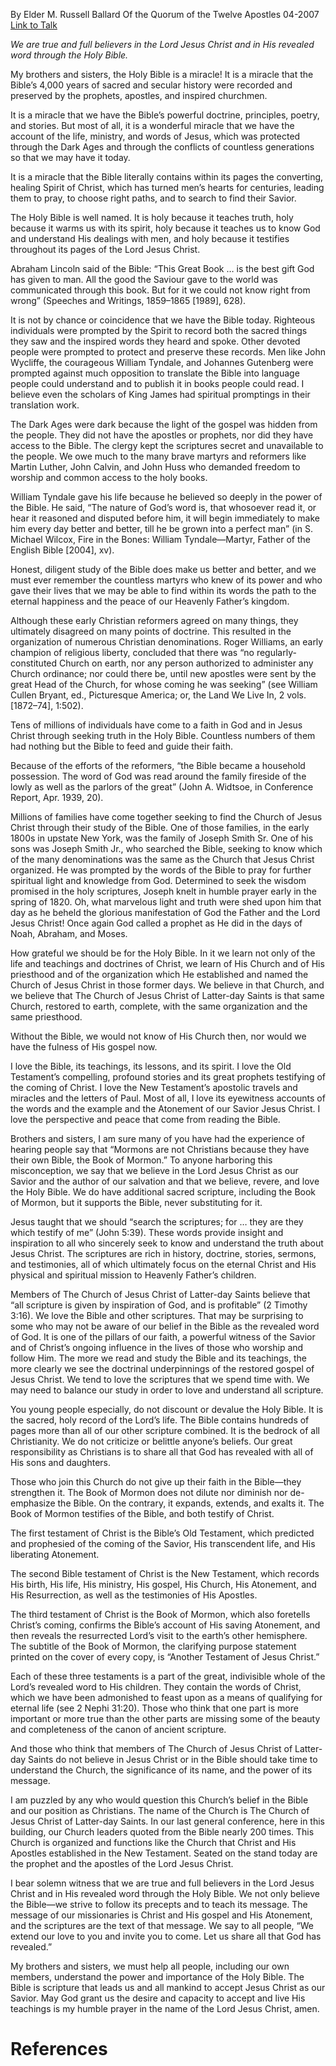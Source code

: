 By Elder M. Russell Ballard
Of the Quorum of the Twelve Apostles
04-2007
[Link to Talk](https://www.churchofjesuschrist.org/study/general-conference/2007/04/the-miracle-of-the-holy-bible?lang=eng)

_We are true and full believers in the Lord Jesus Christ and in His revealed word through the Holy Bible._

My brothers and sisters, the Holy Bible is a miracle! It is a miracle that the Bible’s 4,000 years of sacred and secular history were recorded and preserved by the prophets, apostles, and inspired churchmen.

It is a miracle that we have the Bible’s powerful doctrine, principles, poetry, and stories. But most of all, it is a wonderful miracle that we have the account of the life, ministry, and words of Jesus, which was protected through the Dark Ages and through the conflicts of countless generations so that we may have it today.

It is a miracle that the Bible literally contains within its pages the converting, healing Spirit of Christ, which has turned men’s hearts for centuries, leading them to pray, to choose right paths, and to search to find their Savior.

The Holy Bible is well named. It is holy because it teaches truth, holy because it warms us with its spirit, holy because it teaches us to know God and understand His dealings with men, and holy because it testifies throughout its pages of the Lord Jesus Christ.

Abraham Lincoln said of the Bible: “This Great Book … is the best gift God has given to man. All the good the Saviour gave to the world was communicated through this book. But for it we could not know right from wrong” (Speeches and Writings, 1859–1865 [1989], 628).

It is not by chance or coincidence that we have the Bible today. Righteous individuals were prompted by the Spirit to record both the sacred things they saw and the inspired words they heard and spoke. Other devoted people were prompted to protect and preserve these records. Men like John Wycliffe, the courageous William Tyndale, and Johannes Gutenberg were prompted against much opposition to translate the Bible into language people could understand and to publish it in books people could read. I believe even the scholars of King James had spiritual promptings in their translation work.

The Dark Ages were dark because the light of the gospel was hidden from the people. They did not have the apostles or prophets, nor did they have access to the Bible. The clergy kept the scriptures secret and unavailable to the people. We owe much to the many brave martyrs and reformers like Martin Luther, John Calvin, and John Huss who demanded freedom to worship and common access to the holy books.

William Tyndale gave his life because he believed so deeply in the power of the Bible. He said, “The nature of God’s word is, that whosoever read it, or hear it reasoned and disputed before him, it will begin immediately to make him every day better and better, till he be grown into a perfect man” (in S. Michael Wilcox, Fire in the Bones: William Tyndale—Martyr, Father of the English Bible [2004], xv).

Honest, diligent study of the Bible does make us better and better, and we must ever remember the countless martyrs who knew of its power and who gave their lives that we may be able to find within its words the path to the eternal happiness and the peace of our Heavenly Father’s kingdom.

Although these early Christian reformers agreed on many things, they ultimately disagreed on many points of doctrine. This resulted in the organization of numerous Christian denominations. Roger Williams, an early champion of religious liberty, concluded that there was “no regularly-constituted Church on earth, nor any person authorized to administer any Church ordinance; nor could there be, until new apostles were sent by the great Head of the Church, for whose coming he was seeking” (see William Cullen Bryant, ed., Picturesque America; or, the Land We Live In, 2 vols. [1872–74], 1:502).



Tens of millions of individuals have come to a faith in God and in Jesus Christ through seeking truth in the Holy Bible. Countless numbers of them had nothing but the Bible to feed and guide their faith.

Because of the efforts of the reformers, “the Bible became a household possession. The word of God was read around the family fireside of the lowly as well as the parlors of the great” (John A. Widtsoe, in Conference Report, Apr. 1939, 20).

Millions of families have come together seeking to find the Church of Jesus Christ through their study of the Bible. One of those families, in the early 1800s in upstate New York, was the family of Joseph Smith Sr. One of his sons was Joseph Smith Jr., who searched the Bible, seeking to know which of the many denominations was the same as the Church that Jesus Christ organized. He was prompted by the words of the Bible to pray for further spiritual light and knowledge from God. Determined to seek the wisdom promised in the holy scriptures, Joseph knelt in humble prayer early in the spring of 1820. Oh, what marvelous light and truth were shed upon him that day as he beheld the glorious manifestation of God the Father and the Lord Jesus Christ! Once again God called a prophet as He did in the days of Noah, Abraham, and Moses.

How grateful we should be for the Holy Bible. In it we learn not only of the life and teachings and doctrines of Christ, we learn of His Church and of His priesthood and of the organization which He established and named the Church of Jesus Christ in those former days. We believe in that Church, and we believe that The Church of Jesus Christ of Latter-day Saints is that same Church, restored to earth, complete, with the same organization and the same priesthood.

Without the Bible, we would not know of His Church then, nor would we have the fulness of His gospel now.

I love the Bible, its teachings, its lessons, and its spirit. I love the Old Testament’s compelling, profound stories and its great prophets testifying of the coming of Christ. I love the New Testament’s apostolic travels and miracles and the letters of Paul. Most of all, I love its eyewitness accounts of the words and the example and the Atonement of our Savior Jesus Christ. I love the perspective and peace that come from reading the Bible.

Brothers and sisters, I am sure many of you have had the experience of hearing people say that “Mormons are not Christians because they have their own Bible, the Book of Mormon.” To anyone harboring this misconception, we say that we believe in the Lord Jesus Christ as our Savior and the author of our salvation and that we believe, revere, and love the Holy Bible. We do have additional sacred scripture, including the Book of Mormon, but it supports the Bible, never substituting for it.

Jesus taught that we should “search the scriptures; for … they are they which testify of me” (John 5:39). These words provide insight and inspiration to all who sincerely seek to know and understand the truth about Jesus Christ. The scriptures are rich in history, doctrine, stories, sermons, and testimonies, all of which ultimately focus on the eternal Christ and His physical and spiritual mission to Heavenly Father’s children.

Members of The Church of Jesus Christ of Latter-day Saints believe that “all scripture is given by inspiration of God, and is profitable” (2 Timothy 3:16). We love the Bible and other scriptures. That may be surprising to some who may not be aware of our belief in the Bible as the revealed word of God. It is one of the pillars of our faith, a powerful witness of the Savior and of Christ’s ongoing influence in the lives of those who worship and follow Him. The more we read and study the Bible and its teachings, the more clearly we see the doctrinal underpinnings of the restored gospel of Jesus Christ. We tend to love the scriptures that we spend time with. We may need to balance our study in order to love and understand all scripture.

You young people especially, do not discount or devalue the Holy Bible. It is the sacred, holy record of the Lord’s life. The Bible contains hundreds of pages more than all of our other scripture combined. It is the bedrock of all Christianity. We do not criticize or belittle anyone’s beliefs. Our great responsibility as Christians is to share all that God has revealed with all of His sons and daughters.

Those who join this Church do not give up their faith in the Bible—they strengthen it. The Book of Mormon does not dilute nor diminish nor de-emphasize the Bible. On the contrary, it expands, extends, and exalts it. The Book of Mormon testifies of the Bible, and both testify of Christ.

The first testament of Christ is the Bible’s Old Testament, which predicted and prophesied of the coming of the Savior, His transcendent life, and His liberating Atonement.

The second Bible testament of Christ is the New Testament, which records His birth, His life, His ministry, His gospel, His Church, His Atonement, and His Resurrection, as well as the testimonies of His Apostles.

The third testament of Christ is the Book of Mormon, which also foretells Christ’s coming, confirms the Bible’s account of His saving Atonement, and then reveals the resurrected Lord’s visit to the earth’s other hemisphere. The subtitle of the Book of Mormon, the clarifying purpose statement printed on the cover of every copy, is “Another Testament of Jesus Christ.”

Each of these three testaments is a part of the great, indivisible whole of the Lord’s revealed word to His children. They contain the words of Christ, which we have been admonished to feast upon as a means of qualifying for eternal life (see 2 Nephi 31:20). Those who think that one part is more important or more true than the other parts are missing some of the beauty and completeness of the canon of ancient scripture.

And those who think that members of The Church of Jesus Christ of Latter-day Saints do not believe in Jesus Christ or in the Bible should take time to understand the Church, the significance of its name, and the power of its message.

I am puzzled by any who would question this Church’s belief in the Bible and our position as Christians. The name of the Church is The Church of Jesus Christ of Latter-day Saints. In our last general conference, here in this building, our Church leaders quoted from the Bible nearly 200 times. This Church is organized and functions like the Church that Christ and His Apostles established in the New Testament. Seated on the stand today are the prophet and the apostles of the Lord Jesus Christ.

I bear solemn witness that we are true and full believers in the Lord Jesus Christ and in His revealed word through the Holy Bible. We not only believe the Bible—we strive to follow its precepts and to teach its message. The message of our missionaries is Christ and His gospel and His Atonement, and the scriptures are the text of that message. We say to all people, “We extend our love to you and invite you to come. Let us share all that God has revealed.”

My brothers and sisters, we must help all people, including our own members, understand the power and importance of the Holy Bible. The Bible is scripture that leads us and all mankind to accept Jesus Christ as our Savior. May God grant us the desire and capacity to accept and live His teachings is my humble prayer in the name of the Lord Jesus Christ, amen.

# References
